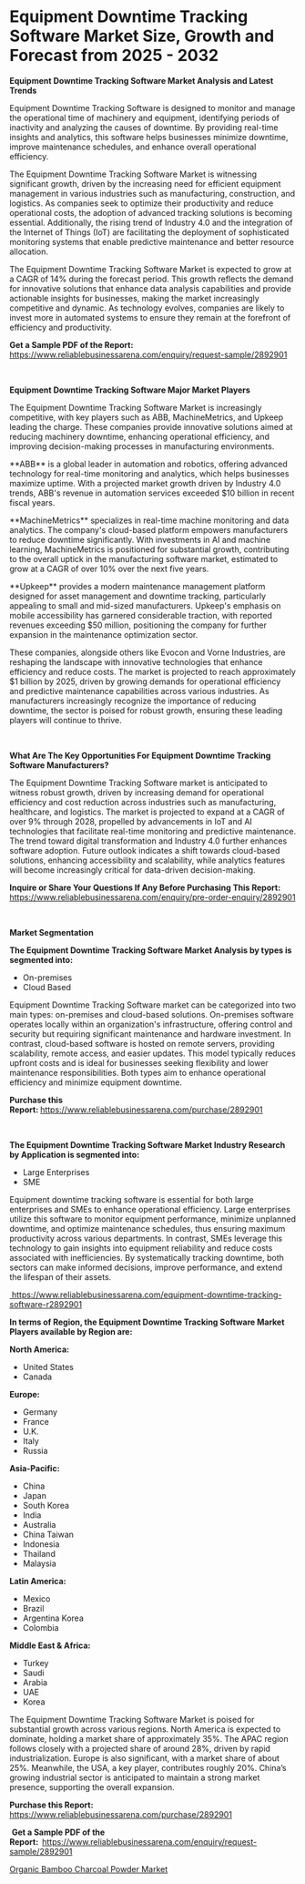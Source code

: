 <p><h1>Equipment Downtime Tracking Software Market Size, Growth and Forecast from 2025 - 2032</h1></p><p><strong>Equipment Downtime Tracking Software Market Analysis and Latest Trends</strong></p>
<p><p>Equipment Downtime Tracking Software is designed to monitor and manage the operational time of machinery and equipment, identifying periods of inactivity and analyzing the causes of downtime. By providing real-time insights and analytics, this software helps businesses minimize downtime, improve maintenance schedules, and enhance overall operational efficiency.</p><p>The Equipment Downtime Tracking Software Market is witnessing significant growth, driven by the increasing need for efficient equipment management in various industries such as manufacturing, construction, and logistics. As companies seek to optimize their productivity and reduce operational costs, the adoption of advanced tracking solutions is becoming essential. Additionally, the rising trend of Industry 4.0 and the integration of the Internet of Things (IoT) are facilitating the deployment of sophisticated monitoring systems that enable predictive maintenance and better resource allocation.</p><p>The Equipment Downtime Tracking Software Market is expected to grow at a CAGR of 14% during the forecast period. This growth reflects the demand for innovative solutions that enhance data analysis capabilities and provide actionable insights for businesses, making the market increasingly competitive and dynamic. As technology evolves, companies are likely to invest more in automated systems to ensure they remain at the forefront of efficiency and productivity.</p></p>
<p><strong>Get a Sample PDF of the Report:&nbsp;</strong> <a href="https://www.reliablebusinessarena.com/enquiry/request-sample/2892901?utm_campaign=1891&utm_medium=2&utm_source=Github&utm_content=ia&utm_term=15032025&utm_id=equipment-downtime-tracking-software">https://www.reliablebusinessarena.com/enquiry/request-sample/2892901</a></p>
<p>&nbsp;</p>
<p><strong>Equipment Downtime Tracking Software Major Market Players</strong></p>
<p><p>The Equipment Downtime Tracking Software Market is increasingly competitive, with key players such as ABB, MachineMetrics, and Upkeep leading the charge. These companies provide innovative solutions aimed at reducing machinery downtime, enhancing operational efficiency, and improving decision-making processes in manufacturing environments.</p><p>**ABB** is a global leader in automation and robotics, offering advanced technology for real-time monitoring and analytics, which helps businesses maximize uptime. With a projected market growth driven by Industry 4.0 trends, ABB's revenue in automation services exceeded $10 billion in recent fiscal years.</p><p>**MachineMetrics** specializes in real-time machine monitoring and data analytics. The company's cloud-based platform empowers manufacturers to reduce downtime significantly. With investments in AI and machine learning, MachineMetrics is positioned for substantial growth, contributing to the overall uptick in the manufacturing software market, estimated to grow at a CAGR of over 10% over the next five years.</p><p>**Upkeep** provides a modern maintenance management platform designed for asset management and downtime tracking, particularly appealing to small and mid-sized manufacturers. Upkeep's emphasis on mobile accessibility has garnered considerable traction, with reported revenues exceeding $50 million, positioning the company for further expansion in the maintenance optimization sector.</p><p>These companies, alongside others like Evocon and Vorne Industries, are reshaping the landscape with innovative technologies that enhance efficiency and reduce costs. The market is projected to reach approximately $1 billion by 2025, driven by growing demands for operational efficiency and predictive maintenance capabilities across various industries. As manufacturers increasingly recognize the importance of reducing downtime, the sector is poised for robust growth, ensuring these leading players will continue to thrive.</p></p>
<p>&nbsp;</p>
<p><strong>What Are The Key Opportunities For Equipment Downtime Tracking Software Manufacturers?</strong></p>
<p><p>The Equipment Downtime Tracking Software market is anticipated to witness robust growth, driven by increasing demand for operational efficiency and cost reduction across industries such as manufacturing, healthcare, and logistics. The market is projected to expand at a CAGR of over 9% through 2028, propelled by advancements in IoT and AI technologies that facilitate real-time monitoring and predictive maintenance. The trend toward digital transformation and Industry 4.0 further enhances software adoption. Future outlook indicates a shift towards cloud-based solutions, enhancing accessibility and scalability, while analytics features will become increasingly critical for data-driven decision-making.</p></p>
<p><strong>Inquire or Share Your Questions If Any Before Purchasing This Report:</strong> <a href="https://www.reliablebusinessarena.com/enquiry/pre-order-enquiry/2892901?utm_campaign=1891&utm_medium=2&utm_source=Github&utm_content=ia&utm_term=15032025&utm_id=equipment-downtime-tracking-software">https://www.reliablebusinessarena.com/enquiry/pre-order-enquiry/2892901</a></p>
<p>&nbsp;</p>
<p><strong>Market Segmentation</strong></p>
<p><strong>The Equipment Downtime Tracking Software Market Analysis by types is segmented into:</strong></p>
<p><ul><li>On-premises</li><li>Cloud Based</li></ul></p>
<p><p>Equipment Downtime Tracking Software market can be categorized into two main types: on-premises and cloud-based solutions. On-premises software operates locally within an organization's infrastructure, offering control and security but requiring significant maintenance and hardware investment. In contrast, cloud-based software is hosted on remote servers, providing scalability, remote access, and easier updates. This model typically reduces upfront costs and is ideal for businesses seeking flexibility and lower maintenance responsibilities. Both types aim to enhance operational efficiency and minimize equipment downtime.</p></p>
<p><strong>Purchase this Report:&nbsp;</strong><a href="https://www.reliablebusinessarena.com/purchase/2892901?utm_campaign=1891&utm_medium=2&utm_source=Github&utm_content=ia&utm_term=15032025&utm_id=equipment-downtime-tracking-software">https://www.reliablebusinessarena.com/purchase/2892901</a></p>
<p>&nbsp;</p>
<p><strong>The Equipment Downtime Tracking Software Market Industry Research by Application is segmented into:</strong></p>
<p><ul><li>Large Enterprises</li><li>SME</li></ul></p>
<p><p>Equipment downtime tracking software is essential for both large enterprises and SMEs to enhance operational efficiency. Large enterprises utilize this software to monitor equipment performance, minimize unplanned downtime, and optimize maintenance schedules, thus ensuring maximum productivity across various departments. In contrast, SMEs leverage this technology to gain insights into equipment reliability and reduce costs associated with inefficiencies. By systematically tracking downtime, both sectors can make informed decisions, improve performance, and extend the lifespan of their assets.</p></p>
<p><a href="https://www.reliablebusinessarena.com/equipment-downtime-tracking-software-r2892901?utm_campaign=1891&utm_medium=2&utm_source=Github&utm_content=ia&utm_term=15032025&utm_id=equipment-downtime-tracking-software">&nbsp;https://www.reliablebusinessarena.com/equipment-downtime-tracking-software-r2892901</a></p>
<p><strong>In terms of Region, the Equipment Downtime Tracking Software Market Players available by Region are:</strong></p>
<p>
    <p> <strong> North America: </strong>
        <ul>
            <li>United States</li>
            <li>Canada</li>
        </ul>
        </p> 
    <p> <strong> Europe: </strong>
        <ul>
            <li>Germany</li>
            <li>France</li>
            <li>U.K.</li>
            <li>Italy</li>
            <li>Russia</li>
        </ul>
        </p> 
    <p> <strong> Asia-Pacific: </strong>
        <ul>
            <li>China</li>
            <li>Japan</li>
            <li>South Korea</li>
            <li>India</li>
            <li>Australia</li>
            <li>China Taiwan</li>
            <li>Indonesia</li>
            <li>Thailand</li>
            <li>Malaysia</li>
        </ul>
        </p> 
    <p> <strong> Latin America: </strong>
        <ul>
            <li>Mexico</li>
            <li>Brazil</li>
            <li>Argentina Korea</li>
            <li>Colombia</li>
        </ul>
        </p> 
    <p> <strong> Middle East & Africa: </strong>
        <ul>
            <li>Turkey</li>
            <li>Saudi</li>
            <li>Arabia</li>
            <li>UAE</li>
            <li>Korea</li>
        </ul>
    </p>
    </p>
<p><p>The Equipment Downtime Tracking Software Market is poised for substantial growth across various regions. North America is expected to dominate, holding a market share of approximately 35%. The APAC region follows closely with a projected share of around 28%, driven by rapid industrialization. Europe is also significant, with a market share of about 25%. Meanwhile, the USA, a key player, contributes roughly 20%. China’s growing industrial sector is anticipated to maintain a strong market presence, supporting the overall expansion.</p></p>
<p><strong>Purchase this Report: </strong><a href="https://www.reliablebusinessarena.com/purchase/2892901?utm_campaign=1891&utm_medium=2&utm_source=Github&utm_content=ia&utm_term=15032025&utm_id=equipment-downtime-tracking-software">https://www.reliablebusinessarena.com/purchase/2892901</a></p>
<p>&nbsp;<strong>Get a Sample PDF of the Report:&nbsp;&nbsp;</strong><a href="https://www.reliablebusinessarena.com/enquiry/request-sample/2892901?utm_campaign=1891&utm_medium=2&utm_source=Github&utm_content=ia&utm_term=15032025&utm_id=equipment-downtime-tracking-software">https://www.reliablebusinessarena.com/enquiry/request-sample/2892901</a></p>
<p><strong></strong></p>
<p><p><a href="https://github.com/Krish2023na/Market-Research-Report-List-7/blob/main/organic-bamboo-charcoal-powder-market.md?utm_campaign=1891&utm_medium=2&utm_source=Github&utm_content=ia&utm_term=15032025&utm_id=equipment-downtime-tracking-software">Organic Bamboo Charcoal Powder Market</a></p></p>